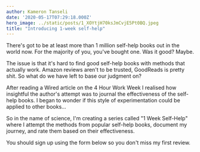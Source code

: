 ```yaml
---
author: Kameron Tanseli
date: '2020-05-17T07:29:18.000Z'
hero_image: ../static/posts/1_XOYtjH70ksJmCvjE5Pt0BQ.jpeg
title: "Introducing 1-week self-help"
---
```


There's got to be at least more than 1 million self-help books out in the world now. For the majority of you, you've bought one. Was it good? Maybe.

The issue is that it's hard to find good self-help books with methods that actually work. Amazon reviews aren't to be trusted, GoodReads is pretty shit. So what do we have left to base our judgment on?

After reading a Wired article on the 4 Hour Work Week I realised how insightful the author's attempt was to journal the effectiveness of the self-help books. I began to wonder if this style of experimentation could be applied to other books...

So in the name of science, I'm creating a series called "1 Week Self-Help" where I attempt the methods from popular self-help books, document my journey, and rate them based on their effectiveness.

You should sign up using the form below so you don't miss my first review.